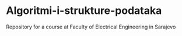 # Algoritmi-i-strukture-podataka
Repository for a course at Faculty of Electrical Engineering in Sarajevo
